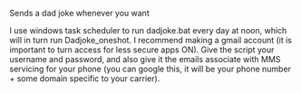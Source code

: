 Sends a dad joke whenever you want

I use windows task scheduler to run dadjoke.bat every day at noon, which will in turn run Dadjoke_oneshot. I recommend making a gmail account (it is important to turn access for less secure apps ON). Give the script your username and password, and also give it the emails associate with MMS servicing for your phone (you can google this, it will be your phone number + some domain specific to your carrier).
